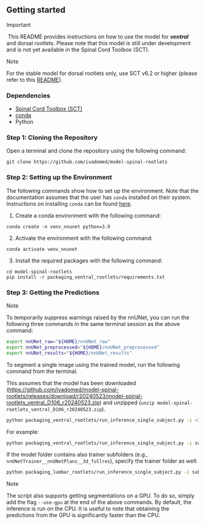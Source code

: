 ## Getting started

> [!IMPORTANT]
>️ This README provides instructions on how to use the model for **_ventral_** and dorsal rootlets. 
> Please note that this model is still under development and is not yet available in the Spinal Cord Toolbox (SCT).

> [!NOTE]
> For the stable model for dorsal rootlets only, use SCT v6.2 or higher (please refer to this [README](..%2FREADME.md)).

### Dependencies

- [Spinal Cord Toolbox (SCT)](https://spinalcordtoolbox.com/user_section/installation.html)
- [conda](https://conda.io/projects/conda/en/latest/user-guide/install/index.html) 
- Python

### Step 1: Cloning the Repository

Open a terminal and clone the repository using the following command:

```
git clone https://github.com/ivadomed/model-spinal-rootlets
```

### Step 2: Setting up the Environment

The following commands show how to set up the environment. 
Note that the documentation assumes that the user has `conda` installed on their system. 
Instructions on installing `conda` can be found [here](https://conda.io/projects/conda/en/latest/user-guide/install/index.html).

1. Create a conda environment with the following command:
```
conda create -n venv_nnunet python=3.9
```

2. Activate the environment with the following command:
```
conda activate venv_nnunet
```

3. Install the required packages with the following command:
```
cd model-spinal-rootlets
pip install -r packaging_ventral_rootlets/requirements.txt
```
 
### Step 3: Getting the Predictions

> [!NOTE]  
> To temporarily suppress warnings raised by the nnUNet, you can run the following three commands in the same terminal session as the above command:
>
> ```bash
> export nnUNet_raw="${HOME}/nnUNet_raw"
> export nnUNet_preprocessed="${HOME}/nnUNet_preprocessed"
> export nnUNet_results="${HOME}/nnUNet_results"
> ```

To segment a single image using the trained model, run the following command from the terminal. 

This assumes that the model has been downloaded (https://github.com/ivadomed/model-spinal-rootlets/releases/download/r20240523/model-spinal-rootlets_ventral_D106_r20240523.zip) 
and unzipped (`unzip model-spinal-rootlets_ventral_D106_r20240523.zip`).

```bash
python packaging_ventral_rootlets/run_inference_single_subject.py -i <INPUT> -o <OUTPUT> -path-model <PATH_TO_MODEL_FOLDER> -fold <FOLD>
```

For example:

```bash
python packaging_ventral_rootlets/run_inference_single_subject.py -i sub-001_T2w.nii.gz -o sub-001_T2w_label-rootlets_dseg.nii.gz -path-model ~/Downloads/model-spinal-rootlets_ventral_D106_r20240523 -fold all
```

If the model folder contains also trainer subfolders (e.g., `nnUNetTrainer__nnUNetPlans__3d_fullres`), specify the trainer folder as well:

```bash
python packaging_lumbar_rootlets/run_inference_single_subject.py -i sub-001_T2w.nii.gz -o sub-001_T2w_label-rootlets_dseg.nii.gz -path-model ~/Downloads/model-spinal-rootlets_ventral_D106_r20240523/nnUNetTrainer_2000epochs__nnUNetPlans__3d_fullres -fold 0
```

> [!NOTE] 
> The script also supports getting segmentations on a GPU. To do so, simply add the flag `--use-gpu` at the end of the above commands. 
> By default, the inference is run on the CPU. It is useful to note that obtaining the predictions from the GPU is significantly faster than the CPU.
